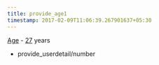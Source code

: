 ```yaml
---
title: provide_age1
timestamp: 2017-02-09T11:06:39.267901637+05:30
---
```


[Age](type) - [27](number/number) years
* provide_userdetail/number
